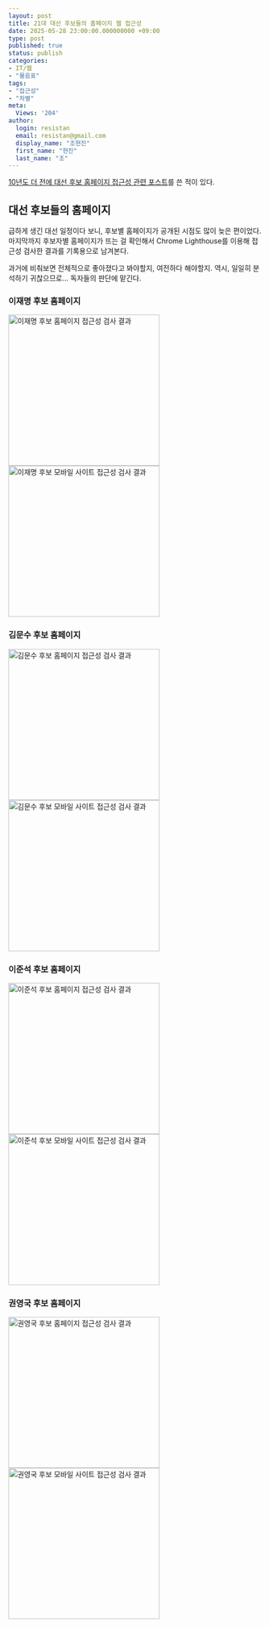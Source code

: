 ```yaml
---
layout: post
title: 21대 대선 후보들의 홈페이지 웹 접근성
date: 2025-05-28 23:00:00.000000000 +09:00
type: post
published: true
status: publish
categories:
- IT/웹
- "물음표"
tags:
- "접근성"
- "차별"
meta:
  Views: '204'
author:
  login: resistan
  email: resistan@gmail.com
  display_name: "조현진"
  first_name: "현진"
  last_name: "조"
---
```

<p><a href="https://resistan.com/18th-presidential/">10년도 더 전에 대선 후보 홈페이지 접근성 관련 포스트</a>를 쓴 적이 있다.<!--more--></p>
<h2>대선 후보들의 홈페이지</h2>
<p>급하게 생긴 대선 일정이다 보니, 후보별 홈페이지가 공개된 시점도 많이 늦은 편이었다. 마지막까지 후보자별 홈페이지가 뜨는 걸 확인해서 Chrome Lighthouse를 이용해 접근성 검사한 결과를 기록용으로 남겨본다.</p>
<p>과거에 비춰보면 전체적으로 좋아졌다고 봐야할지, 여전하다 해야할지. 역시, 일일히 분석하기 귀찮으므로... 독자들의 판단에 맡긴다.</p>

<h3>이재명 후보 홈페이지</h3>
<div class="boxed alignRight">
<a href="{{ site.baseurl }}/media/1D-2025_election.png" target="_blank" title="새창으로 크게보기"><img src="{{ site.baseurl }}/media/1D-2025_election.png" width="300" alt="이재명 후보 홈페이지 접근성 검사 결과" /></a>
<a href="{{ site.baseurl }}/media/1M-2025_election.png" target="_blank" title="새창으로 크게보기"><img src="{{ site.baseurl }}/media/1M-2025_election.png" width="300" alt="이재명 후보 모바일 사이트 접근성 검사 결과" /></a>
</div>

<h3>김문수 후보 홈페이지</h3>
<div class="boxed alignLeft">
<a href="{{ site.baseurl }}/media/2D-2025_election.png" target="_blank" title="새창으로 크게보기"><img src="{{ site.baseurl }}/media/2D-2025_election.png" width="300" alt="김문수 후보 홈페이지 접근성 검사 결과" /></a>
<a href="{{ site.baseurl }}/media/2M-2025_election.png" target="_blank" title="새창으로 크게보기"><img src="{{ site.baseurl }}/media/2M-2025_election.png" width="300" alt="김문수 후보 모바일 사이트 접근성 검사 결과" /></a>
</div>

<h3>이준석 후보 홈페이지</h3>
<div class="boxed alignRight">
<a href="{{ site.baseurl }}/media/4D-2025_election.png" target="_blank" title="새창으로 크게보기"><img src="{{ site.baseurl }}/media/4D-2025_election.png" width="300" alt="이준석 후보 홈페이지 접근성 검사 결과" /></a>
<a href="{{ site.baseurl }}/media/4M-2025_election.png" target="_blank" title="새창으로 크게보기"><img src="{{ site.baseurl }}/media/4M-2025_election.png" width="300" alt="이준석 후보 모바일 사이트 접근성 검사 결과" /></a>
</div>

<h3>권영국 후보 홈페이지</h3>
<div class="boxed alignLeft">
<a href="{{ site.baseurl }}/media/5D-2025_election.png" target="_blank" title="새창으로 크게보기"><img src="{{ site.baseurl }}/media/5D-2025_election.png" width="300" alt="권영국 후보 홈페이지 접근성 검사 결과" /></a>
<a href="{{ site.baseurl }}/media/5M-2025_election.png" target="_blank" title="새창으로 크게보기"><img src="{{ site.baseurl }}/media/5M-2025_election.png" width="300" alt="권영국 후보 모바일 사이트 접근성 검사 결과" /></a>
</div>
